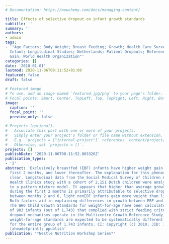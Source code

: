 ```yaml
---
# Documentation: https://wowchemy.com/docs/managing-content/

title: Effects of selective dropout on infant growth standards
subtitle: ''
summary: ''
authors:
- admin
tags:
- '"Age Factors; Body Weight; Breast Feeding; Growth; Health Care Surveys; Humans;
  Infant; Longitudinal Studies; Netherlands; Patient Dropouts; Reference Values; Weight
  Gain; World Health Organization"'
categories: []
date: '2010-01-01'
lastmod: 2020-11-06T09:11:52+01:00
featured: false
draft: false

# Featured image
# To use, add an image named `featured.jpg/png` to your page's folder.
# Focal points: Smart, Center, TopLeft, Top, TopRight, Left, Right, BottomLeft, Bottom, BottomRight.
image:
  caption: ''
  focal_point: ''
  preview_only: false

# Projects (optional).
#   Associate this post with one or more of your projects.
#   Simply enter your project's folder or file name without extension.
#   E.g. `projects = ["internal-project"]` references `content/project/deep-learning/index.md`.
#   Otherwise, set `projects = []`.
projects: []
publishDate: '2020-11-06T08:11:52.803326Z'
publication_types:
- '2'
abstract: 'Exclusively breastfed (EBF) infants have higher weight gain during the
  first 2 months, and lower thereafter. The explanation for this phenomenon is not
  clear. Longitudinal data from the Social Medical Survey of Children Attending Child
  Health Clinics study with a cohort of 2,151 Dutch children were analyzed according
  to a pattern mixture model. It appears that higher than average growth of EBF infants
  during the first 2 months is primarily attributable to selective dropout. Furthermore,
  between months 2 and 6, light nonEBF infants gain more weight than light EBF infants.
  Both factors aid in explaining differences in growth between EBF and nonEBF infants.
  The WHO Child Growth Standards for weight-for-age have been calculated from a subgroup
  of 903 infants (out of 1,743) that complied with strict feeding criteria. If similar
  dropout mechanisms operate in the Multicentre Growth Reference Study, then the WHO
  weight-for-age standards are expected to be systematically different from those
  for the entire group of 1,743 infants. CI: Copyright (c) 2010; JID: 101244056; 2010/02/01
  [aheadofprint]; ppublish'
publication: '*Nestle Nutrition Workshop Series*'
---
```

